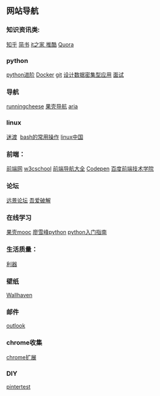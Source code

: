 
## 网站导航

### 知识资讯类:
[知乎](http://www.zhihu.com/)  [简书](http://www.jianshu.com)  [it之家 ](http://www.ithome.com/)  [推酷](http://www.tuicool.com) [Quora](http://www.quora.com)
### python
[python进阶](https://gitbook.lylinux.net/interpy-zh/index.html) [Docker](https://gitbook.lylinux.net/docker_practice/index.html) [git](https://gitbook.lylinux.net/progit2-gitbook/index.html) [设计数据密集型应用](https://gitbook.lylinux.net/ddia/index.html) [面试](https://gitbook.lylinux.net/interview/index.html)
### 导航
[runningcheese](http://www.runningcheese.com/recommended-sites) [果壳导航](http://gate.guokr.com/) [aria](http://aria2c.com/)
### linux
 [迷渡](https://linux.cn/article-3661-1.html)  [bash的常用操作](http://www.jianshu.com/p/23cf8574272e) [linux中国](http://www.linux.cn/)
### 前端：
 [前端网](w3cfuns.com)   [w3cschool]() [前端导航大全](http://www.w3cfuns.com/notes/19125/aa37b942c3a9c33beb802eddfbbf2c1c.html)  [Codepen](http://codepen.io/) [百度前端技术学院](http://ife.baidu.com/task/all)
### 论坛
[远景论坛](http://bbs.pcbeta.com/) [吾爱破解](http://www.52pojie.cn/)
### 在线学习
[果壳mooc](http://mooc.guokr.com/career/?domain_id=2&order=hot)  [廖雪峰python](https://www.liaoxuefeng.com/wiki/0014316089557264a6b348958f449949df42a6d3a2e542c000) [python入门指南](http://www.pythondoc.com/pythontutorial3/index.html)
### 生活质量：
[利器](http://liqi.io/category/sharing/)
### 壁纸
[Wallhaven](https://alpha.wallhaven.cc/)
### 邮件
[outlook](https://bay172.mail.live.com/default.aspx?id=64855&owa=1&owasuffix=owa%2f)
### chrome收集
[chrome扩展](http://www.cnplugins.com/)
### DIY
[pintertest](http://www.pinterest.com/)
